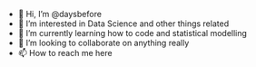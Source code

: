 - 👋 Hi, I’m @daysbefore
- 👀 I’m interested in Data Science and other things related
- 🌱 I’m currently learning how to code and statistical modelling
- 💞️ I’m looking to collaborate on anything really
- 📫 How to reach me here

<!---
daysbefore/daysbefore is a ✨ special ✨ repository because its `README.md` (this file) appears on your GitHub profile.
You can click the Preview link to take a look at your changes.
--->
